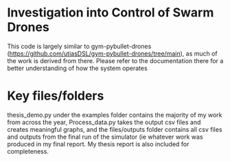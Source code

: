 # Investigation into Control of Swarm Drones

This code is largely similar to gym-pybullet-drones (https://github.com/utiasDSL/gym-pybullet-drones/tree/main), as much of the work is derived from there. Please refer to the documentation there for a better understanding of how the system operates

# Key files/folders

thesis_demo.py under the examples folder contains the majority of my work from across the year, Process_data.py takes the output csv files and creates meaningful graphs, and the files/outputs folder contains all csv files and outputs from the final run of the simulator (ie whatever work was produced in my final report. My thesis report is also included for completeness. 
